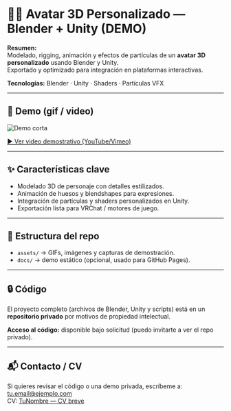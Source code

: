 # 🧑‍🎨 Avatar 3D Personalizado — Blender + Unity (DEMO)

**Resumen:**  
Modelado, rigging, animación y efectos de partículas de un **avatar 3D personalizado** usando Blender y Unity.  
Exportado y optimizado para integración en plataformas interactivas.

**Tecnologías:** Blender · Unity · Shaders · Partículas VFX

---

## 🎥 Demo (gif / video)
![Demo corta](penguingif.gif)

[▶ Ver video demostrativo (YouTube/Vimeo)](https://linkalvideo)

---

## ✨ Características clave
- Modelado 3D de personaje con detalles estilizados.  
- Animación de huesos y blendshapes para expresiones.  
- Integración de partículas y shaders personalizados en Unity.  
- Exportación lista para VRChat / motores de juego.  

---

## 📂 Estructura del repo
- `assets/` → GIFs, imágenes y capturas de demostración.  
- `docs/` → demo estático (opcional, usado para GitHub Pages).  

---

## 🔒 Código
El proyecto completo (archivos de Blender, Unity y scripts) está en un **repositorio privado** por motivos de propiedad intelectual.  

**Acceso al código:** disponible bajo solicitud (puedo invitarte a ver el repo privado).  

---

## 📬 Contacto / CV
Si quieres revisar el código o una demo privada, escríbeme a: tu.email@ejemplo.com  
CV: [TuNombre — CV breve]()

